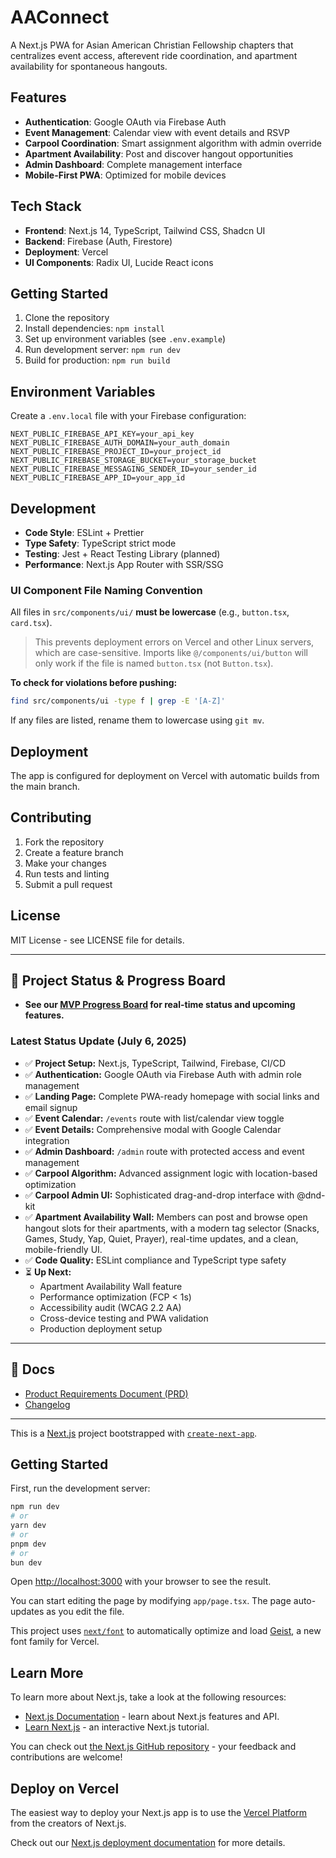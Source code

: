 # AAConnect

A Next.js PWA for Asian American Christian Fellowship chapters that centralizes event access, afterevent ride coordination, and apartment availability for spontaneous hangouts.

<!-- Vercel deployment fix: Updated tsconfig.json and resolved import issues -->

## Features

- **Authentication**: Google OAuth via Firebase Auth
- **Event Management**: Calendar view with event details and RSVP
- **Carpool Coordination**: Smart assignment algorithm with admin override
- **Apartment Availability**: Post and discover hangout opportunities
- **Admin Dashboard**: Complete management interface
- **Mobile-First PWA**: Optimized for mobile devices

## Tech Stack

- **Frontend**: Next.js 14, TypeScript, Tailwind CSS, Shadcn UI
- **Backend**: Firebase (Auth, Firestore)
- **Deployment**: Vercel
- **UI Components**: Radix UI, Lucide React icons

## Getting Started

1. Clone the repository
2. Install dependencies: `npm install`
3. Set up environment variables (see `.env.example`)
4. Run development server: `npm run dev`
5. Build for production: `npm run build`

## Environment Variables

Create a `.env.local` file with your Firebase configuration:

```env
NEXT_PUBLIC_FIREBASE_API_KEY=your_api_key
NEXT_PUBLIC_FIREBASE_AUTH_DOMAIN=your_auth_domain
NEXT_PUBLIC_FIREBASE_PROJECT_ID=your_project_id
NEXT_PUBLIC_FIREBASE_STORAGE_BUCKET=your_storage_bucket
NEXT_PUBLIC_FIREBASE_MESSAGING_SENDER_ID=your_sender_id
NEXT_PUBLIC_FIREBASE_APP_ID=your_app_id
```

## Development

- **Code Style**: ESLint + Prettier
- **Type Safety**: TypeScript strict mode
- **Testing**: Jest + React Testing Library (planned)
- **Performance**: Next.js App Router with SSR/SSG

### UI Component File Naming Convention

All files in `src/components/ui/` **must be lowercase** (e.g., `button.tsx`, `card.tsx`).

> This prevents deployment errors on Vercel and other Linux servers, which are case-sensitive. Imports like `@/components/ui/button` will only work if the file is named `button.tsx` (not `Button.tsx`).

**To check for violations before pushing:**

```sh
find src/components/ui -type f | grep -E '[A-Z]'
```

If any files are listed, rename them to lowercase using `git mv`.

## Deployment

The app is configured for deployment on Vercel with automatic builds from the main branch.

## Contributing

1. Fork the repository
2. Create a feature branch
3. Make your changes
4. Run tests and linting
5. Submit a pull request

## License

MIT License - see LICENSE file for details.

---

## 🚦 Project Status & Progress Board

- **See our [MVP Progress Board](https://github.com/users/calebjyang/projects/1/views/7) for real-time status and upcoming features.**

### Latest Status Update (July 6, 2025)

- ✅ **Project Setup:** Next.js, TypeScript, Tailwind, Firebase, CI/CD
- ✅ **Authentication:** Google OAuth via Firebase Auth with admin role management
- ✅ **Landing Page:** Complete PWA-ready homepage with social links and email signup
- ✅ **Event Calendar:** `/events` route with list/calendar view toggle
- ✅ **Event Details:** Comprehensive modal with Google Calendar integration
- ✅ **Admin Dashboard:** `/admin` route with protected access and event management
- ✅ **Carpool Algorithm:** Advanced assignment logic with location-based optimization
- ✅ **Carpool Admin UI:** Sophisticated drag-and-drop interface with @dnd-kit
- ✅ **Apartment Availability Wall:** Members can post and browse open hangout slots for their apartments, with a modern tag selector (Snacks, Games, Study, Yap, Quiet, Prayer), real-time updates, and a clean, mobile-friendly UI.
- ✅ **Code Quality:** ESLint compliance and TypeScript type safety
- ⏳ **Up Next:**
  - Apartment Availability Wall feature
  - Performance optimization (FCP < 1s)
  - Accessibility audit (WCAG 2.2 AA)
  - Cross-device testing and PWA validation
  - Production deployment setup

---

## 📘 Docs

- [Product Requirements Document (PRD)](docs/docs_PRD.md)
- [Changelog](docs/Changelog.md)

---

This is a [Next.js](https://nextjs.org) project bootstrapped with [`create-next-app`](https://nextjs.org/docs/app/api-reference/cli/create-next-app).

## Getting Started

First, run the development server:

```bash
npm run dev
# or
yarn dev
# or
pnpm dev
# or
bun dev
```

Open [http://localhost:3000](http://localhost:3000) with your browser to see the result.

You can start editing the page by modifying `app/page.tsx`. The page auto-updates as you edit the file.

This project uses [`next/font`](https://nextjs.org/docs/app/building-your-application/optimizing/fonts) to automatically optimize and load [Geist](https://vercel.com/font), a new font family for Vercel.

## Learn More

To learn more about Next.js, take a look at the following resources:

- [Next.js Documentation](https://nextjs.org/docs) - learn about Next.js features and API.
- [Learn Next.js](https://nextjs.org/learn) - an interactive Next.js tutorial.

You can check out [the Next.js GitHub repository](https://github.com/vercel/next.js) - your feedback and contributions are welcome!

## Deploy on Vercel

The easiest way to deploy your Next.js app is to use the [Vercel Platform](https://vercel.com/new?utm_medium=default-template&filter=next.js&utm_source=create-next-app&utm_campaign=create-next-app-readme) from the creators of Next.js.

Check out our [Next.js deployment documentation](https://nextjs.org/docs/app/building-your-application/deploying) for more details.
